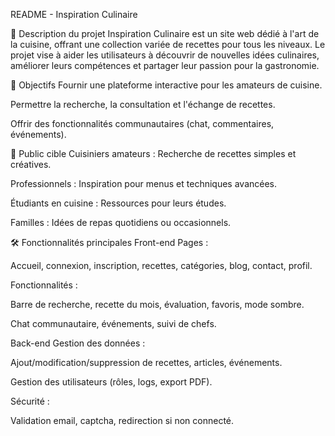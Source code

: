 README - Inspiration Culinaire


📌 Description du projet
Inspiration Culinaire est un site web dédié à l'art de la cuisine, offrant une collection variée de recettes pour tous les niveaux. Le projet vise à aider les utilisateurs à découvrir de nouvelles idées culinaires, améliorer leurs compétences et partager leur passion pour la gastronomie.

🎯 Objectifs
Fournir une plateforme interactive pour les amateurs de cuisine.

Permettre la recherche, la consultation et l'échange de recettes.

Offrir des fonctionnalités communautaires (chat, commentaires, événements).

👥 Public cible
Cuisiniers amateurs : Recherche de recettes simples et créatives.

Professionnels : Inspiration pour menus et techniques avancées.

Étudiants en cuisine : Ressources pour leurs études.

Familles : Idées de repas quotidiens ou occasionnels.

🛠 Fonctionnalités principales
Front-end
Pages :

Accueil, connexion, inscription, recettes, catégories, blog, contact, profil.

Fonctionnalités :

Barre de recherche, recette du mois, évaluation, favoris, mode sombre.

Chat communautaire, événements, suivi de chefs.

Back-end
Gestion des données :

Ajout/modification/suppression de recettes, articles, événements.

Gestion des utilisateurs (rôles, logs, export PDF).

Sécurité :

Validation email, captcha, redirection si non connecté.
